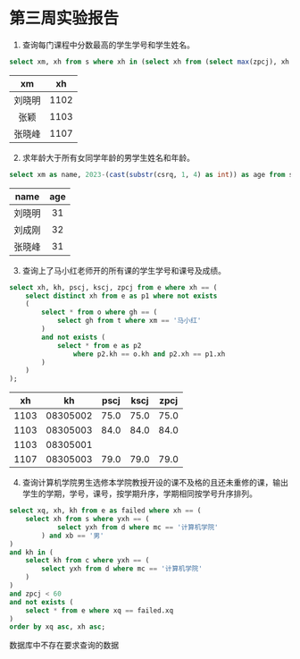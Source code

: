 # 第三周实验报告

1. 查询每门课程中分数最高的学生学号和学生姓名。

```sql
select xm, xh from s where xh in (select xh from (select max(zpcj), xh from e where zpcj is not null group by kh));
```

| xm  |  xh  |
| :-: | :-: |
| 刘晓明 | 1102 |
| 张颖  | 1103 |
| 张晓峰 | 1107 |

2. 求年龄大于所有女同学年龄的男学生姓名和年龄。

```sql
select xm as name, 2023-(cast(substr(csrq, 1, 4) as int)) as age from s where cast(substr(csrq, 1, 4) as int) < (select cast(substr(csrq, 1, 4) as int) as year from s where xb == '女');
```

| name | age |
| :-: | :-: |
| 刘晓明  | 31  |
| 刘成刚  | 32  |
| 张晓峰  | 31  |

3. 查询上了马小红老师开的所有课的学生学号和课号及成绩。

```sql
select xh, kh, pscj, kscj, zpcj from e where xh == (
    select distinct xh from e as p1 where not exists
    (
        select * from o where gh == (
            select gh from t where xm == '马小红'
        )
        and not exists (
            select * from e as p2 
                where p2.kh == o.kh and p2.xh == p1.xh
        )
    )
);
```

|  xh  |    kh    | pscj | kscj | zpcj |
| :-: | :-: | :-: | :-: | :-: |
| 1103 | 08305002 | 75.0 | 75.0 | 75.0 |
| 1103 | 08305003 | 84.0 | 84.0 | 84.0 |
| 1103 | 08305001 |      |      |      |
| 1107 | 08305003 | 79.0 | 79.0 | 79.0 |

4. 查询计算机学院男生选修本学院教授开设的课不及格的且还未重修的课，输出学生的学期，学号，课号，按学期升序，学期相同按学号升序排列。

```sql
select xq, xh, kh from e as failed where xh == (
    select xh from s where yxh == (
            select yxh from d where mc == '计算机学院'
        ) and xb == '男'
) 
and kh in (
    select kh from c where yxh == (
        select yxh from d where mc == '计算机学院'
    )
)
and zpcj < 60 
and not exists (
    select * from e where xq == failed.xq
)
order by xq asc, xh asc;
```

数据库中不存在要求查询的数据
